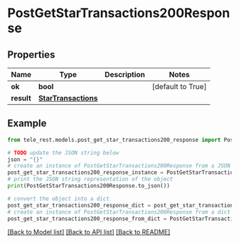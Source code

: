 # PostGetStarTransactions200Response


## Properties

Name | Type | Description | Notes
------------ | ------------- | ------------- | -------------
**ok** | **bool** |  | [default to True]
**result** | [**StarTransactions**](StarTransactions.md) |  | 

## Example

```python
from tele_rest.models.post_get_star_transactions200_response import PostGetStarTransactions200Response

# TODO update the JSON string below
json = "{}"
# create an instance of PostGetStarTransactions200Response from a JSON string
post_get_star_transactions200_response_instance = PostGetStarTransactions200Response.from_json(json)
# print the JSON string representation of the object
print(PostGetStarTransactions200Response.to_json())

# convert the object into a dict
post_get_star_transactions200_response_dict = post_get_star_transactions200_response_instance.to_dict()
# create an instance of PostGetStarTransactions200Response from a dict
post_get_star_transactions200_response_from_dict = PostGetStarTransactions200Response.from_dict(post_get_star_transactions200_response_dict)
```
[[Back to Model list]](../README.md#documentation-for-models) [[Back to API list]](../README.md#documentation-for-api-endpoints) [[Back to README]](../README.md)


